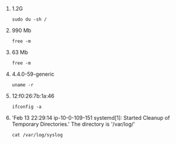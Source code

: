 1. 1.2G

    ```
    sudo du -sh /
    ```

2. 990 Mb

    ```
    free -m
    ```

3. 63 Mb

	```
	free -m
	```

4. 4.4.0-59-generic

	```
	uname -r
	```

5. 12:f0:26:7b:1a:46

	```
	ifconfig -a
	```

6. 'Feb 13 22:29:14 ip-10-0-109-151 systemd[1]: Started Cleanup of Temporary Directories.'
The directory is '/var/log/'

	```
	cat /var/log/syslog
	```